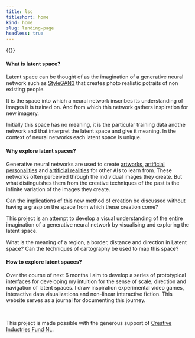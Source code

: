 ```yaml
---
title: lsc
titleshort: home
kind: home
slug: landing-page
headless: true
---
```


{{<imghp hpage="/headless_project" src="image/lsc_map.jpg" alt="b">}}

#### What is latent space?

Latent space can be thought of as the imagination of a  generative neural network such as [StyleGAN3](https://www.youtube.com/watch?v=0zaGYLPj4Kk) that creates photo realistic potraits of non existing people.

It is the space into which a neural network inscribes its understanding of images it is trained on. And from which this network gathers inspiration for new imagery.

Initially this space has no meaning, it is the particular training data andthe network and that interpret the latent space and give it meaning. In the context of neural networks each latent space is unique.

#### Why explore latent spaces?

Generative neural networks are used to create [artworks](https://www.theverge.com/2018/10/23/18013190/ai-art-portrait-auction-christies-belamy-obvious-robbie-barrat-gans), [artificial personalities](https://www.rosebud.ai/humansofai) and [artificial realities](https://www.technologyreview.com/2021/06/11/1026135/ai-synthetic-data/) for other AIs to learn from. These networks often perceived through the individual images they create. But what distinguishes them from the creative techniques of the past is the infinite variation of the images they create.

Can the implications of this new method of creation be discussed without having a grasp on the space from which these creation come?

This project is an attempt to develop a visual understanding of the entire imagination of a generative neural network by visualising and exploring the latent space. 

What is the meaning of a region, a border, distance and direction in Latent space? Can the techniques of cartography be used to map this space?

#### How to explore latent spaces?

Over the course of next 6 months I aim to develop a series of prototypical interfaces for developing my intuition for the sense of scale, direction and navigation of latent spaces. I draw inspiration experimental video games, interactive data visualizations and non-linear interactive fiction. This website serves as a journal for documenting this journey.

<br>

This project is made possible with the generous support of [Creative Industries Fund NL](https://stimuleringsfonds.nl/en/).
 
